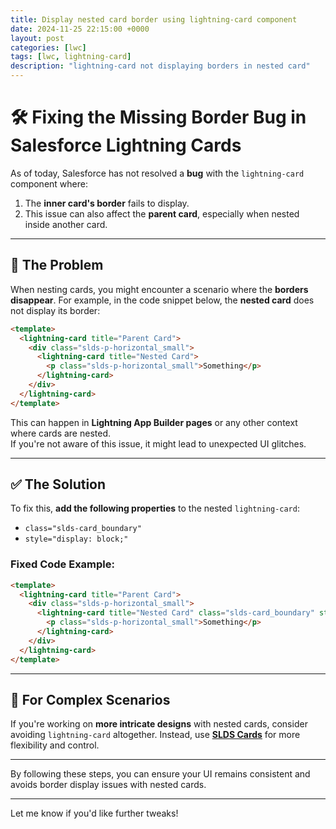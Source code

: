 ```yaml
---
title: Display nested card border using lightning-card component
date: 2024-11-25 22:15:00 +0000
layout: post
categories: [lwc]
tags: [lwc, lightning-card]
description: "lightning-card not displaying borders in nested card"
---
```


# 🛠 Fixing the Missing Border Bug in Salesforce Lightning Cards

As of today, Salesforce has not resolved a **bug** with the `lightning-card` component where:  
1. The **inner card's border** fails to display.  
2. This issue can also affect the **parent card**, especially when nested inside another card.

---

## 🚨 The Problem  
When nesting cards, you might encounter a scenario where the **borders disappear**. For example, in the code snippet below, the **nested card** does not display its border:

```html
<template>
  <lightning-card title="Parent Card">
    <div class="slds-p-horizontal_small">
      <lightning-card title="Nested Card">
        <p class="slds-p-horizontal_small">Something</p>
      </lightning-card>
    </div>
  </lightning-card>
</template>
```

This can happen in **Lightning App Builder pages** or any other context where cards are nested.  
If you're not aware of this issue, it might lead to unexpected UI glitches.  

---

## ✅ The Solution  
To fix this, **add the following properties** to the nested `lightning-card`:  
- `class="slds-card_boundary"`  
- `style="display: block;"`  

### Fixed Code Example:
```html
<template>
  <lightning-card title="Parent Card">
    <div class="slds-p-horizontal_small">
      <lightning-card title="Nested Card" class="slds-card_boundary" style="display:block;">
        <p class="slds-p-horizontal_small">Something</p>
      </lightning-card>
    </div>
  </lightning-card>
</template>
```

---

## 🔗 For Complex Scenarios  
If you're working on **more intricate designs** with nested cards, consider avoiding `lightning-card` altogether. Instead, use [**SLDS Cards**](https://www.lightningdesignsystem.com/components/cards/#Nested-Cards) for more flexibility and control.

---

By following these steps, you can ensure your UI remains consistent and avoids border display issues with nested cards.  

---

Let me know if you'd like further tweaks!
